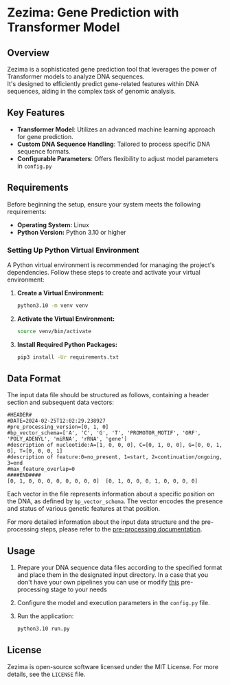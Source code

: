 # Zezima: Gene Prediction with Transformer Model

## Overview
Zezima is a sophisticated gene prediction tool that leverages the power of Transformer models to analyze DNA sequences. <br>
It's designed to efficiently predict gene-related features within DNA sequences, aiding in the complex task of genomic analysis.

## Key Features
- **Transformer Model**: Utilizes an advanced machine learning approach for gene prediction.
- **Custom DNA Sequence Handling**: Tailored to process specific DNA sequence formats.
- **Configurable Parameters**: Offers flexibility to adjust model parameters in `config.py`

## Requirements

Before beginning the setup, ensure your system meets the following requirements:
- **Operating System:** Linux
- **Python Version:** Python 3.10 or higher


### Setting Up Python Virtual Environment
A Python virtual environment is recommended for managing the project's dependencies.
Follow these steps to create and activate your virtual environment:

1. **Create a Virtual Environment:**
   ```bash
   python3.10 -m venv venv
   ```

2. **Activate the Virtual Environment:**
   ```bash
   source venv/bin/activate
   ```

3. **Install Required Python Packages:**
   ```bash
   pip3 install -Ur requirements.txt
   ```

## Data Format
The input data file should be structured as follows, containing a header section and subsequent data vectors:
```
#HEADER#
#DATE=2024-02-25T12:02:29.238927
#pre_processing_version=[0, 1, 0]
#bp_vector_schema=['A', 'C', 'G', 'T', 'PROMOTOR_MOTIF', 'ORF', 'POLY_ADENYL', 'miRNA', 'rRNA', 'gene']
#description of nucleotide:A=[1, 0, 0, 0], C=[0, 1, 0, 0], G=[0, 0, 1, 0], T=[0, 0, 0, 1]
#description of feature:0=no_present, 1=start, 2=continuation/ongoing, 3=end
#max_feature_overlap=0
####END####
[0, 1, 0, 0, 0, 0, 0, 0, 0, 0]	[0, 1, 0, 0, 0, 1, 0, 0, 0, 0]
```

Each vector in the file represents information about a specific position on the DNA,
as defined by `bp_vector_schema`. The vector encodes the presence and status of
various genetic features at that position.

For more detailed information about the input data structure and the pre-processing steps,
please refer to the [pre-processing documentation](https://github.com/ProfH2SO4/lumbridge?tab=readme-ov-file#structure-of-model-file).


## Usage
1. Prepare your DNA sequence data files according to the specified format and
place them in the designated input directory. In a case that you don't have your own pipelines
you can use or modify [this](https://github.com/ProfH2SO4/lumbridge?tab=readme-ov-file) pre-processing stage to your needs
2. Configure the model and execution parameters in the `config.py` file.
3. Run the application:

    ```bash
    python3.10 run.py
   ```

## License
Zezima is open-source software licensed under the MIT License.
For more details, see the `LICENSE` file.
